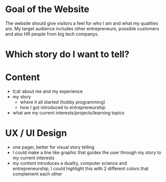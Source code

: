 # Goal of the Website

The website should give visitors a feel for who I am and what my qualities are. My target audience includes other entrepreneurs, possible customers and also HR people from big tech companys.

# Which story do I want to tell?

# Content

- tl;dr about me and my experience
- my story
  - where it all started (hobby programming)
  - how I got introduced to entrepreneurship
- what are my current interests/projects/learning topics

# UX / UI Design

- one pager, better for visual story telling
- I could make a line like graphic that guides the user through my story to my current interests
- my content introduces a duality, computer science and entrepreneurship, I could highlight this with 2 different colors that complement each other
